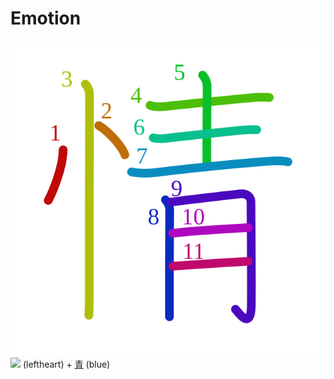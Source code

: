 # Emotion
![情](../kanji-colorize/60c5.svg)
![](http://www.kanjidamage.com/assets/radsmall/heartleft-042206e623366c5af4ceb06fc7c22311edc86e29e45f230326971c638d995d15.jpg) (leftheart) + [青](青.md) (blue) 